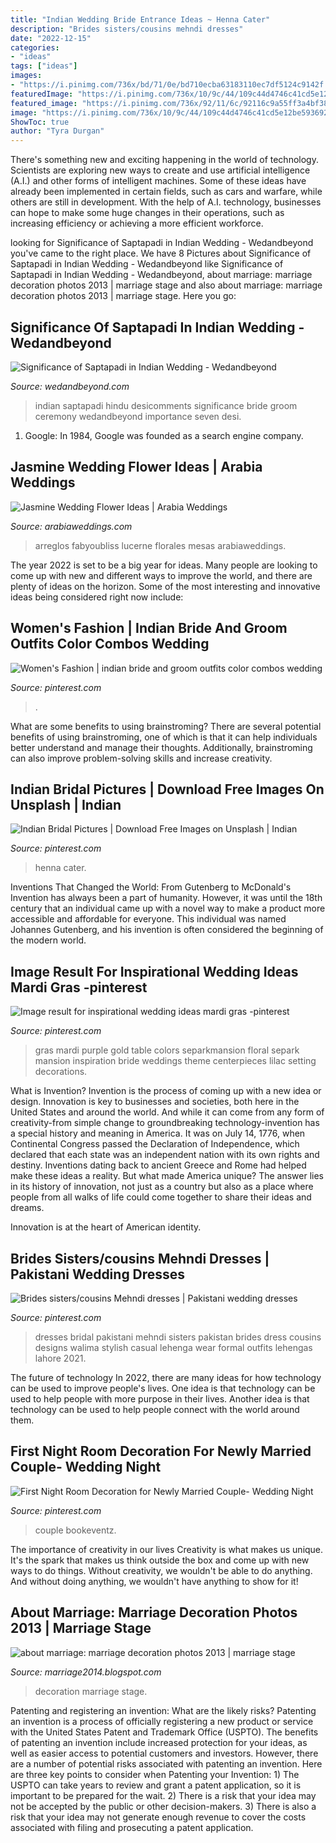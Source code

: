 ```yaml
---
title: "Indian Wedding Bride Entrance Ideas ~ Henna Cater"
description: "Brides sisters/cousins mehndi dresses"
date: "2022-12-15"
categories:
- "ideas"
tags: ["ideas"]
images:
- "https://i.pinimg.com/736x/bd/71/0e/bd710ecba63183110ec7df5124c9142f.jpg"
featuredImage: "https://i.pinimg.com/736x/10/9c/44/109c44d4746c41cd5e12be5936928919.jpg"
featured_image: "https://i.pinimg.com/736x/92/11/6c/92116c9a55ff3a4bf386a5c216841ba1.jpg"
image: "https://i.pinimg.com/736x/10/9c/44/109c44d4746c41cd5e12be5936928919.jpg"
ShowToc: true
author: "Tyra Durgan"
---
```



There's something new and exciting happening in the world of technology. Scientists are exploring new ways to create and use artificial intelligence (A.I.) and other forms of intelligent machines. Some of these ideas have already been implemented in certain fields, such as cars and warfare, while others are still in development. With the help of A.I. technology, businesses can hope to make some huge changes in their operations, such as increasing efficiency or achieving a more efficient workforce.

	

		
looking for Significance of Saptapadi in Indian Wedding - Wedandbeyond you've came to the right place. We have 8 Pictures about Significance of Saptapadi in Indian Wedding - Wedandbeyond like Significance of Saptapadi in Indian Wedding - Wedandbeyond, about marriage: marriage decoration photos 2013 | marriage stage and also about marriage: marriage decoration photos 2013 | marriage stage. Here you go:
		
    
## Significance Of Saptapadi In Indian Wedding - Wedandbeyond

<img loading=lazy src="http://www.wedandbeyond.com/blog/wp-content/uploads/2017/04/3.jpg" onerror="this.onerror=null;this.src='https://tse3.mm.bing.net/th?id=OIP.6NjPo9L9dVMFLRt_7mnsvQHaLH&amp;pid=15.1';" alt="Significance of Saptapadi in Indian Wedding - Wedandbeyond">

_Source: wedandbeyond.com_

>indian saptapadi hindu desicomments significance bride groom ceremony wedandbeyond importance seven desi. 

	

1. Google: In 1984, Google was founded as a search engine company.

    
## Jasmine Wedding Flower Ideas | Arabia Weddings

<img loading=lazy src="https://www.arabiaweddings.com/sites/default/files/albums/2020/04/11/jasmine_wedding_flowers_8.jpg" onerror="this.onerror=null;this.src='https://tse2.mm.bing.net/th?id=OIP.mn3wZlgpp-DMygBit25hoQDHEs&amp;pid=15.1';" alt="Jasmine Wedding Flower Ideas | Arabia Weddings">

_Source: arabiaweddings.com_

>arreglos fabyoubliss lucerne florales mesas arabiaweddings. 

	

The year 2022 is set to be a big year for ideas. Many people are looking to come up with new and different ways to improve the world, and there are plenty of ideas on the horizon. Some of the most interesting and innovative ideas being considered right now include: 

    
## Women&#039;s Fashion | Indian Bride And Groom Outfits Color Combos Wedding

<img loading=lazy src="https://i.pinimg.com/736x/1b/c2/2d/1bc22d072ec182a9f09b6043657f4c28.jpg" onerror="this.onerror=null;this.src='https://tse2.mm.bing.net/th?id=OIP.GlVoWGr1JhQHpz0-AEMY-QHaNu&amp;pid=15.1';" alt="Women&#039;s Fashion | indian bride and groom outfits color combos wedding">

_Source: pinterest.com_

>. 

	

What are some benefits to using brainstroming?
There are several potential benefits of using brainstroming, one of which is that it can help individuals better understand and manage their thoughts. Additionally, brainstroming can also improve problem-solving skills and increase creativity.

    
## Indian Bridal Pictures | Download Free Images On Unsplash | Indian

<img loading=lazy src="https://i.pinimg.com/736x/bd/71/0e/bd710ecba63183110ec7df5124c9142f.jpg" onerror="this.onerror=null;this.src='https://tse4.mm.bing.net/th?id=OIP.x82_m4c0smvBEZJnVr0k1wHaLH&amp;pid=15.1';" alt="Indian Bridal Pictures | Download Free Images on Unsplash | Indian">

_Source: pinterest.com_

>henna cater. 

	

Inventions That Changed the World: From Gutenberg to McDonald's
Invention has always been a part of humanity. However, it was until the 18th century that an individual came up with a novel way to make a product more accessible and affordable for everyone. This individual was named Johannes Gutenberg, and his invention is often considered the beginning of the modern world.

    
## Image Result For Inspirational Wedding Ideas Mardi Gras -pinterest

<img loading=lazy src="https://i.pinimg.com/736x/06/bf/69/06bf694803b0852d79589b4e0d79c685.jpg" onerror="this.onerror=null;this.src='https://tse2.mm.bing.net/th?id=OIP.5V1aYJBVyK3G8t_jUP_8MQHaLH&amp;pid=15.1';" alt="Image result for inspirational wedding ideas mardi gras -pinterest">

_Source: pinterest.com_

>gras mardi purple gold table colors separkmansion floral separk mansion inspiration bride weddings theme centerpieces lilac setting decorations. 

	

What is Invention?
Invention is the process of coming up with a new idea or design. Innovation is key to businesses and societies, both here in the United States and around the world. And while it can come from any form of creativity-from simple change to groundbreaking technology-invention has a special history and meaning in America.
It was on July 14, 1776, when Continental Congress passed the Declaration of Independence, which declared that each state was an independent nation with its own rights and destiny. Inventions dating back to ancient Greece and Rome had helped make these ideas a reality. But what made America unique? The answer lies in its history of innovation, not just as a country but also as a place where people from all walks of life could come together to share their ideas and dreams.

Innovation is at the heart of American identity.

    
## Brides Sisters/cousins Mehndi Dresses | Pakistani Wedding Dresses

<img loading=lazy src="https://i.pinimg.com/736x/92/11/6c/92116c9a55ff3a4bf386a5c216841ba1.jpg" onerror="this.onerror=null;this.src='https://tse4.mm.bing.net/th?id=OIP.NcpM7xca8dzRIfvrvofECAHaMW&amp;pid=15.1';" alt="Brides sisters/cousins Mehndi dresses | Pakistani wedding dresses">

_Source: pinterest.com_

>dresses bridal pakistani mehndi sisters pakistan brides dress cousins designs walima stylish casual lehenga wear formal outfits lehengas lahore 2021. 

	

The future of technology
In 2022, there are many ideas for how technology can be used to improve people's lives. One idea is that technology can be used to help people with more purpose in their lives. Another idea is that technology can be used to help people connect with the world around them.

    
## First Night Room Decoration For Newly Married Couple- Wedding Night

<img loading=lazy src="https://i.pinimg.com/736x/10/9c/44/109c44d4746c41cd5e12be5936928919.jpg" onerror="this.onerror=null;this.src='https://tse4.mm.bing.net/th?id=OIP.Z9xFysVRT45ET8lm-1F20gHaFp&amp;pid=15.1';" alt="First Night Room Decoration for Newly Married Couple- Wedding Night">

_Source: pinterest.com_

>couple bookeventz. 

	

The importance of creativity in our lives
Creativity is what makes us unique. It's the spark that makes us think outside the box and come up with new ways to do things. Without creativity, we wouldn't be able to do anything. And without doing anything, we wouldn't have anything to show for it!

    
## About Marriage: Marriage Decoration Photos 2013 | Marriage Stage

<img loading=lazy src="http://2.bp.blogspot.com/-d-hAnKJbOJ8/USqJ4gSU8xI/AAAAAAAAAXQ/RACDFbSEA7M/s1600/marriage+decoration.jpg" onerror="this.onerror=null;this.src='https://tse2.mm.bing.net/th?id=OIP.zC37fo0N6f-jIQO9zZu3ywHaE8&amp;pid=15.1';" alt="about marriage: marriage decoration photos 2013 | marriage stage">

_Source: marriage2014.blogspot.com_

>decoration marriage stage. 

	

Patenting and registering an invention: What are the likely risks?
Patenting an invention is a process of officially registering a new product or service with the United States Patent and Trademark Office (USPTO). The benefits of patenting an invention include increased protection for your ideas, as well as easier access to potential customers and investors. However, there are a number of potential risks associated with patenting an invention. Here are three key points to consider when Patenting your Invention: 1) The USPTO can take years to review and grant a patent application, so it is important to be prepared for the wait. 2) There is a risk that your idea may not be accepted by the public or other decision-makers. 3) There is also a risk that your idea may not generate enough revenue to cover the costs associated with filing and prosecuting a patent application.

